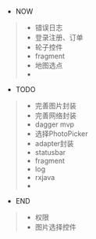- NOW
> - 错误日志
> - 登录注册、订单
> - 轮子控件
> - fragment
> - 地图选点
> -

- TODO
> - 完善图片封装
> - 完善网络封装
> - dagger mvp
> - 选择PhotoPicker
> - adapter封装
> - statusbar
> - fragment
> - log
> - rxjava
> -

- END
> - 权限
> - 图片选择控件